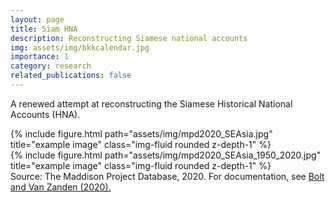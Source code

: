 ```yaml
---
layout: page
title: Siam HNA
description: Reconstructing Siamese national accounts
img: assets/img/bkkcalendar.jpg
importance: 1
category: research
related_publications: false
---
```


A renewed attempt at reconstructing the Siamese Historical National Accounts (HNA).
<div class="row">
    <div class="col-sm mt-3 mt-md-0">
        {% include figure.html path="assets/img/mpd2020_SEAsia.jpg" title="example image" class="img-fluid rounded z-depth-1" %}
    </div>
    <div class="col-sm mt-3 mt-md-0">
        {% include figure.html path="assets/img/mpd2020_SEAsia_1950_2020.jpg" title="example image" class="img-fluid rounded z-depth-1" %}
    </div>
</div>
<div class="caption">
    Source: The Maddison Project Database, 2020. For documentation, see <a href="https://www.rug.nl/ggdc/historicaldevelopment/maddison/releases/maddison-project-database-2020?lang=en">Bolt and Van Zanden (2020).</a>
</div>

